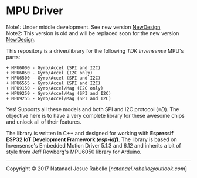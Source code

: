# MPU Driver

Note1: Under middle development. See new version [NewDesign]  
Note2: This version is old and will be replaced soon for the new version [NewDesign].

This repository is a driver/library for the following _TDK Invensense_ MPU's parts:

    + MPU6000 - Gyro/Accel (SPI and I2C)
    + MPU6050 - Gyro/Accel (I2C only)
    + MPU6500 - Gyro/Accel (SPI and I2C)
    + MPU6555 - Gyro/Accel (SPI and I2C)
    + MPU9150 - Gyro/Accel/Mag (I2C only)
    + MPU9250 - Gyro/Accel/Mag (SPI and I2C)
    + MPU9255 - Gyro/Accel/Mag (SPI and I2C)

Yes! Supports all these models and both SPI and I2C protocol (_=D_).
The objective here is to have a very complete library for these awesome chips and unlock all of their features.

The library is written in C++ and designed for working with **Espressif ESP32 IoT Development Framework _(esp-idf)_**.
The library is based on Invensense's Embedded Motion Driver 5.1.3 and 6.12 and inherits a bit of style from Jeff Rowberg's MPU6050 library for Arduino.

---

Copyright © 2017 Natanael Josue Rabello [_natanael.rabello@outlook.com_]

[NewDesign]: https://github.com/natanaeljr/MPU-esp32-driver/tree/NewDesign
